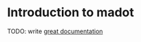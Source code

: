# Introduction to madot

TODO: write [great documentation](http://jacobian.org/writing/great-documentation/what-to-write/)
